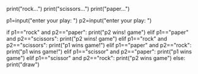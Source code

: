 print("rock...")
print("scissors...")
print("paper...")

p1=input("enter your play: ")
p2=input("enter your play: ")

if p1=="rock" and p2=="paper":
    print("p2 wins! game")
elif p1=="paper" and p2=="scissors":
    print("p2 wins! game")
elif p1=="rock" and p2=="scissors":
    print("p1 wins game!")
elif p1=="paper" and p2=="rock":
    print("p1 wins game!")
elif p1=="scissor" and p2=="paper":
    print("p1 wins game")
elif p1=="scissor" and p2=="rock":
    print("p2 wins game")
else:
    print("draw")
